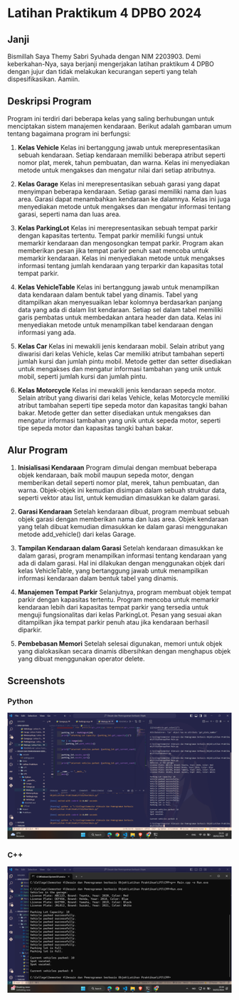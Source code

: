 # Latihan Praktikum 4 DPBO 2024

## Janji

Bismillah
Saya Themy Sabri Syuhada dengan NIM 2203903. Demi keberkahan-Nya, saya berjanji mengerjakan latihan praktikum 4 DPBO dengan jujur dan tidak melakukan kecurangan seperti yang telah dispesifikasikan.
Aamiin.

## Deskripsi Program

Program ini terdiri dari beberapa kelas yang saling berhubungan untuk menciptakan sistem manajemen kendaraan. Berikut adalah gambaran umum tentang bagaimana program ini berfungsi:

1. **Kelas Vehicle**
   Kelas ini bertanggung jawab untuk merepresentasikan sebuah kendaraan.
   Setiap kendaraan memiliki beberapa atribut seperti nomor plat, merek, tahun pembuatan, dan warna.
   Kelas ini menyediakan metode untuk mengakses dan mengatur nilai dari setiap atributnya.

2. **Kelas Garage**
   Kelas ini merepresentasikan sebuah garasi yang dapat menyimpan beberapa kendaraan.
   Setiap garasi memiliki nama dan luas area.
   Garasi dapat menambahkan kendaraan ke dalamnya.
   Kelas ini juga menyediakan metode untuk mengakses dan mengatur informasi tentang garasi, seperti nama dan luas area.

3. **Kelas ParkingLot**
   Kelas ini merepresentasikan sebuah tempat parkir dengan kapasitas tertentu.
   Tempat parkir memiliki fungsi untuk memarkir kendaraan dan mengosongkan tempat parkir.
   Program akan memberikan pesan jika tempat parkir penuh saat mencoba untuk memarkir kendaraan.
   Kelas ini menyediakan metode untuk mengakses informasi tentang jumlah kendaraan yang terparkir dan kapasitas total tempat parkir.

4. **Kelas VehicleTable**
   Kelas ini bertanggung jawab untuk menampilkan data kendaraan dalam bentuk tabel yang dinamis.
   Tabel yang ditampilkan akan menyesuaikan lebar kolomnya berdasarkan panjang data yang ada di dalam list kendaraan.
   Setiap sel dalam tabel memiliki garis pembatas untuk membedakan antara header dan data.
   Kelas ini menyediakan metode untuk menampilkan tabel kendaraan dengan informasi yang ada.

5. **Kelas Car**
   Kelas ini mewakili jenis kendaraan mobil.
   Selain atribut yang diwarisi dari kelas Vehicle, kelas Car memiliki atribut tambahan seperti jumlah kursi dan jumlah pintu mobil.
   Metode getter dan setter disediakan untuk mengakses dan mengatur informasi tambahan yang unik untuk mobil, seperti jumlah kursi dan jumlah pintu.

6. **Kelas Motorcycle**
   Kelas ini mewakili jenis kendaraan sepeda motor.
   Selain atribut yang diwarisi dari kelas Vehicle, kelas Motorcycle memiliki atribut tambahan seperti tipe sepeda motor dan kapasitas tangki bahan bakar.
   Metode getter dan setter disediakan untuk mengakses dan mengatur informasi tambahan yang unik untuk sepeda motor, seperti tipe sepeda motor dan kapasitas tangki bahan bakar.

## Alur Program

1. **Inisialisasi Kendaraan**
   Program dimulai dengan membuat beberapa objek kendaraan, baik mobil maupun sepeda motor, dengan memberikan detail seperti nomor plat, merek, tahun pembuatan, dan warna.
   Objek-objek ini kemudian disimpan dalam sebuah struktur data, seperti vektor atau list, untuk kemudian dimasukkan ke dalam garasi.

2. **Garasi Kendaraan**
   Setelah kendaraan dibuat, program membuat sebuah objek garasi dengan memberikan nama dan luas area.
   Objek kendaraan yang telah dibuat kemudian dimasukkan ke dalam garasi menggunakan metode add_vehicle() dari kelas Garage.

3. **Tampilan Kendaraan dalam Garasi**
   Setelah kendaraan dimasukkan ke dalam garasi, program menampilkan informasi tentang kendaraan yang ada di dalam garasi.
   Hal ini dilakukan dengan menggunakan objek dari kelas VehicleTable, yang bertanggung jawab untuk menampilkan informasi kendaraan dalam bentuk tabel yang dinamis.

4. **Manajemen Tempat Parkir**
   Selanjutnya, program membuat objek tempat parkir dengan kapasitas tertentu.
   Program mencoba untuk memarkir kendaraan lebih dari kapasitas tempat parkir yang tersedia untuk menguji fungsionalitas dari kelas ParkingLot.
   Pesan yang sesuai akan ditampilkan jika tempat parkir penuh atau jika kendaraan berhasil diparkir.

5. **Pembebasan Memori**
   Setelah selesai digunakan, memori untuk objek yang dialokasikan secara dinamis dibersihkan dengan menghapus objek yang dibuat menggunakan operator delete.

## Screenshots

### Python

![Run Python](image.png)

### C++

![Run C++](image-1.png)
